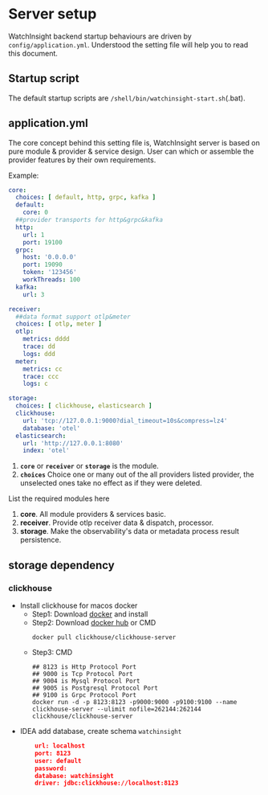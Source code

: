 # Server setup
WatchInsight backend startup behaviours are driven by `config/application.yml`.
Understood the setting file will help you to read this document.

## Startup script
The default startup scripts are `/shell/bin/watchinsight-start.sh`(.bat). 

## application.yml
The core concept behind this setting file is, WatchInsight server is based on pure module & provider & service design. 
User can which or assemble the provider features by their own requirements.

Example:
```yaml
core:
  choices: [ default, http, grpc, kafka ]
  default:
    core: 0
  ##provider transports for http&grpc&kafka
  http:
    url: 1
    port: 19100
  grpc:
    host: '0.0.0.0'
    port: 19090
    token: '123456'
    workThreads: 100
  kafka:
    url: 3

receiver:
  ##data format support otlp&meter
  choices: [ otlp, meter ]
  otlp:
    metrics: dddd
    trace: dd
    logs: ddd
  meter:
    metrics: cc
    trace: ccc
    logs: c

storage:
  choices: [ clickhouse, elasticsearch ]
  clickhouse:
    url: 'tcp://127.0.0.1:9000?dial_timeout=10s&compress=lz4'
    database: 'otel'
  elasticsearch:
    url: 'http://127.0.0.1:8080'
    index: 'otel'
```

1. **`core`** or **`receiver`** or **`storage`** is the module.
1. **`choices`** Choice one or many out of the all providers listed provider, the unselected ones take no effect as if they were deleted.

List the required modules here
1. **core**. All module providers & services basic.
1. **receiver**. Provide otlp receiver data & dispatch, processor.
1. **storage**. Make the observability's data or metadata process result persistence.

## storage dependency
### clickhouse

+ Install clickhouse for macos docker
    + Step1: Download [docker](https://desktop.docker.com/mac/main/arm64/Docker.dmg?utm_source=docker&utm_medium=webreferral&utm_campaign=dd-smartbutton&utm_location=module) and install 
    + Step2: Download [docker hub](https://hub.docker.com/r/clickhouse/clickhouse-server)
    or CMD
      ```shell
      docker pull clickhouse/clickhouse-server
      ```
    + Step3: CMD
      ```shell
      ## 8123 is Http Protocol Port
      ## 9000 is Tcp Protocol Port
      ## 9004 is Mysql Protocol Port
      ## 9005 is Postgresql Protocol Port
      ## 9100 is Grpc Protocol Port
      docker run -d -p 8123:8123 -p9000:9000 -p9100:9100 --name clickhouse-server --ulimit nofile=262144:262144 clickhouse/clickhouse-server
      ```
+ IDEA add database, create schema ``watchinsight``
    ```json
        url: localhost
        port: 8123
        user: default
        password: 
        database: watchinsight
        driver: jdbc:clickhouse://localhost:8123
    ```
